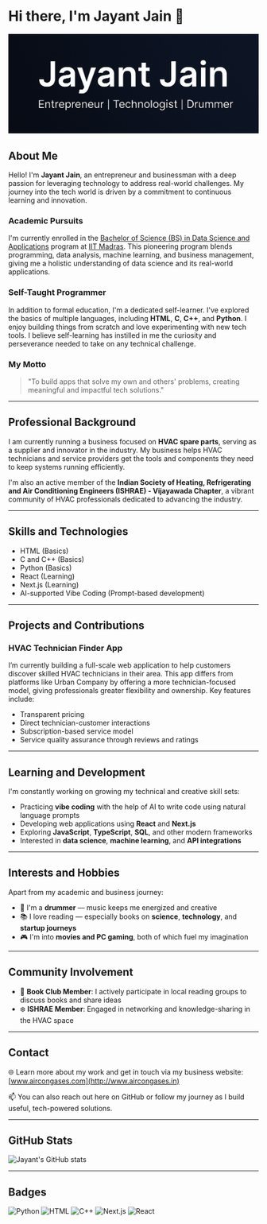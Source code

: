 # Hi there, I'm Jayant Jain 👋

![Banner](https://github.com/JayantJainjj/Jayant-Jain/blob/main/github%20banner1.png)

## About Me

Hello! I'm **Jayant Jain**, an entrepreneur and businessman with a deep passion for leveraging technology to address real-world challenges. My journey into the tech world is driven by a commitment to continuous learning and innovation.

### Academic Pursuits
I'm currently enrolled in the [Bachelor of Science (BS) in Data Science and Applications](https://onlinedegree.iitm.ac.in/) program at [IIT Madras](https://en.wikipedia.org/wiki/IIT_Madras). This pioneering program blends programming, data analysis, machine learning, and business management, giving me a holistic understanding of data science and its real-world applications.

### Self-Taught Programmer
In addition to formal education, I'm a dedicated self-learner. I've explored the basics of multiple languages, including **HTML**, **C**, **C++**, and **Python**. I enjoy building things from scratch and love experimenting with new tech tools. I believe self-learning has instilled in me the curiosity and perseverance needed to take on any technical challenge.

### My Motto
> "To build apps that solve my own and others' problems, creating meaningful and impactful tech solutions."

---

## Professional Background

I am currently running a business focused on **HVAC spare parts**, serving as a supplier and innovator in the industry. My business helps HVAC technicians and service providers get the tools and components they need to keep systems running efficiently.

I'm also an active member of the **Indian Society of Heating, Refrigerating and Air Conditioning Engineers (ISHRAE) - Vijayawada Chapter**, a vibrant community of HVAC professionals dedicated to advancing the industry.

---

## Skills and Technologies

- HTML (Basics)
- C and C++ (Basics)
- Python (Basics)
- React (Learning)
- Next.js (Learning)
- AI-supported Vibe Coding (Prompt-based development)

---

## Projects and Contributions

### HVAC Technician Finder App
I’m currently building a full-scale web application to help customers discover skilled HVAC technicians in their area. This app differs from platforms like Urban Company by offering a more technician-focused model, giving professionals greater flexibility and ownership. Key features include:

- Transparent pricing
- Direct technician-customer interactions
- Subscription-based service model
- Service quality assurance through reviews and ratings

---

## Learning and Development

I'm constantly working on growing my technical and creative skill sets:

- Practicing **vibe coding** with the help of AI to write code using natural language prompts
- Developing web applications using **React** and **Next.js**
- Exploring **JavaScript**, **TypeScript**, **SQL**, and other modern frameworks
- Interested in **data science**, **machine learning**, and **API integrations**

---

## Interests and Hobbies

Apart from my academic and business journey:

- 🎵 I'm a **drummer** — music keeps me energized and creative
- 📚 I love reading — especially books on **science**, **technology**, and **startup journeys**
- 🎮 I'm into **movies and PC gaming**, both of which fuel my imagination

---

## Community Involvement

- 📘 **Book Club Member**: I actively participate in local reading groups to discuss books and share ideas
- ❄️ **ISHRAE Member**: Engaged in networking and knowledge-sharing in the HVAC space

---

## Contact

🌐 Learn more about my work and get in touch via my business website: [www.aircongases.com](http://www.aircongases.in)

📫 You can also reach out here on GitHub or follow my journey as I build useful, tech-powered solutions.

---

## GitHub Stats

![Jayant's GitHub stats](https://github-readme-stats.vercel.app/api?username=JayantJainjj&show_icons=true&theme=radical)

---

## Badges

![Python](https://img.shields.io/badge/Python-3776AB?style=for-the-badge&logo=python&logoColor=white)
![HTML](https://img.shields.io/badge/HTML5-E34F26?style=for-the-badge&logo=html5&logoColor=white)
![C++](https://img.shields.io/badge/C++-00599C?style=for-the-badge&logo=c%2B%2B&logoColor=white)
![Next.js](https://img.shields.io/badge/Next.js-000000?style=for-the-badge&logo=nextdotjs&logoColor=white)
![React](https://img.shields.io/badge/React-20232A?style=for-the-badge&logo=react&logoColor=61DAFB)

<!-- TO DO: Add banner image, update project links, and refine skill levels as I grow -->
